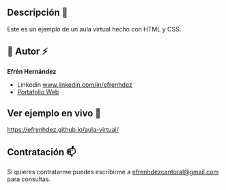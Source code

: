 ## Descripción 💬
Este es un ejemplo de un aula virtual hecho con HTML y CSS.

## 🤝 Autor ⚡
**Efrén Hernández**

* Linkedin www.linkedin.com/in/efrenhdez
* [Portafolio Web](https://efrenhdez.github.io/mi-portafolio/)

## Ver ejemplo en vivo 🔭
https://efrenhdez.github.io/aula-virtual/

## Contratación 📫
Si quieres contratarme puedes escribirme a efrenhdezcantoral@gmail.com para consultas.

